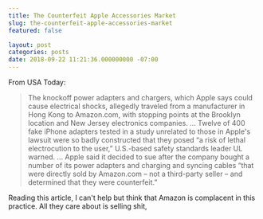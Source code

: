 ```yaml
---
title: The Counterfeit Apple Accessories Market
slug: the-counterfeit-apple-accessories-market
featured: false

layout: post
categories: posts
date: 2018-09-22 11:21:36.000000000 -07:00
---
```


From USA Today:

>  The knockoff power adapters and chargers, which Apple says could cause electrical shocks, allegedly traveled from a manufacturer in Hong Kong to Amazon.com, with stopping points at the Brooklyn location and New Jersey electronics companies.
> …
>  Twelve of 400 fake iPhone adapters tested in a study unrelated to those in Apple's lawsuit were so badly constructed that they posed “a risk of lethal electrocution to the user,” U.S.-based safety standards leader UL warned.
> …
> Apple said it decided to sue after the company bought a number of its power adapters and charging and syncing cables “that were directly sold by Amazon.com – not a third-party seller – and determined that they were counterfeit.”

Reading this article, I can't help but think that Amazon is complacent in this practice. All they care about is selling shit,

